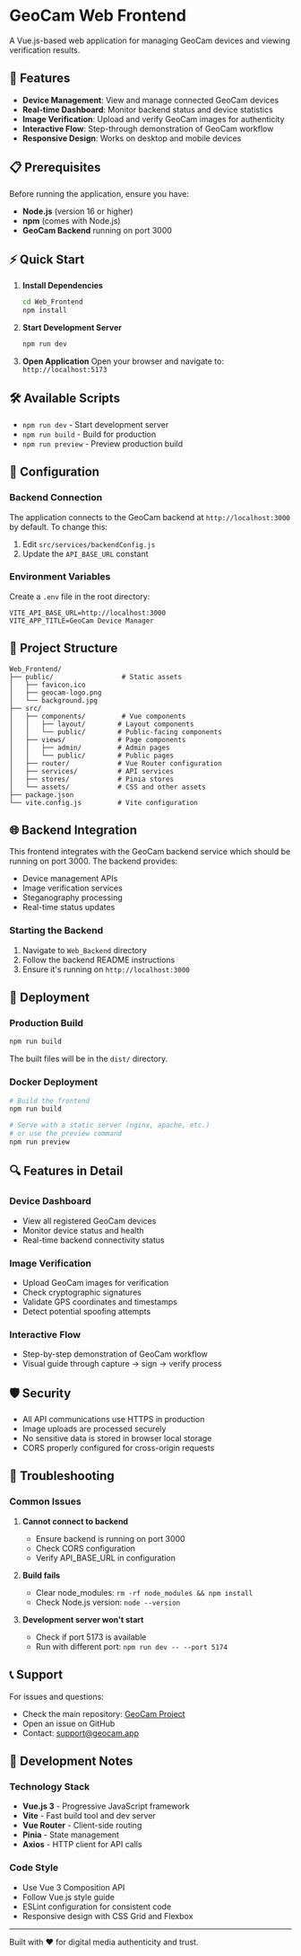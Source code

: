 # GeoCam Web Frontend

A Vue.js-based web application for managing GeoCam devices and viewing verification results.

## 🚀 Features

- **Device Management**: View and manage connected GeoCam devices
- **Real-time Dashboard**: Monitor backend status and device statistics  
- **Image Verification**: Upload and verify GeoCam images for authenticity
- **Interactive Flow**: Step-through demonstration of GeoCam workflow
- **Responsive Design**: Works on desktop and mobile devices

## 📋 Prerequisites

Before running the application, ensure you have:

- **Node.js** (version 16 or higher)
- **npm** (comes with Node.js)
- **GeoCam Backend** running on port 3000

## ⚡ Quick Start

1. **Install Dependencies**
   ```bash
   cd Web_Frontend
   npm install
   ```

2. **Start Development Server**
   ```bash
   npm run dev
   ```

3. **Open Application**
   Open your browser and navigate to: `http://localhost:5173`

## 🛠️ Available Scripts

- `npm run dev` - Start development server
- `npm run build` - Build for production
- `npm run preview` - Preview production build

## 🔧 Configuration

### Backend Connection

The application connects to the GeoCam backend at `http://localhost:3000` by default. To change this:

1. Edit `src/services/backendConfig.js`
2. Update the `API_BASE_URL` constant

### Environment Variables

Create a `.env` file in the root directory:

```env
VITE_API_BASE_URL=http://localhost:3000
VITE_APP_TITLE=GeoCam Device Manager
```

## 📁 Project Structure

```
Web_Frontend/
├── public/                 # Static assets
│   ├── favicon.ico
│   ├── geocam-logo.png
│   └── background.jpg
├── src/
│   ├── components/         # Vue components
│   │   ├── layout/        # Layout components
│   │   └── public/        # Public-facing components
│   ├── views/             # Page components
│   │   ├── admin/         # Admin pages
│   │   └── public/        # Public pages
│   ├── router/            # Vue Router configuration
│   ├── services/          # API services
│   ├── stores/            # Pinia stores
│   └── assets/            # CSS and other assets
├── package.json
└── vite.config.js         # Vite configuration
```

## 🌐 Backend Integration

This frontend integrates with the GeoCam backend service which should be running on port 3000. The backend provides:

- Device management APIs
- Image verification services
- Steganography processing
- Real-time status updates

### Starting the Backend

1. Navigate to `Web_Backend` directory
2. Follow the backend README instructions
3. Ensure it's running on `http://localhost:3000`

## 🚀 Deployment

### Production Build

```bash
npm run build
```

The built files will be in the `dist/` directory.

### Docker Deployment

```bash
# Build the frontend
npm run build

# Serve with a static server (nginx, apache, etc.)
# or use the preview command
npm run preview
```

## 🔍 Features in Detail

### Device Dashboard
- View all registered GeoCam devices
- Monitor device status and health
- Real-time backend connectivity status

### Image Verification
- Upload GeoCam images for verification
- Check cryptographic signatures
- Validate GPS coordinates and timestamps
- Detect potential spoofing attempts

### Interactive Flow
- Step-by-step demonstration of GeoCam workflow
- Visual guide through capture → sign → verify process

## 🛡️ Security

- All API communications use HTTPS in production
- Image uploads are processed securely
- No sensitive data is stored in browser local storage
- CORS properly configured for cross-origin requests

## 🐛 Troubleshooting

### Common Issues

1. **Cannot connect to backend**
   - Ensure backend is running on port 3000
   - Check CORS configuration
   - Verify API_BASE_URL in configuration

2. **Build fails**
   - Clear node_modules: `rm -rf node_modules && npm install`
   - Check Node.js version: `node --version`

3. **Development server won't start**
   - Check if port 5173 is available
   - Run with different port: `npm run dev -- --port 5174`

## 📞 Support

For issues and questions:
- Check the main repository: [GeoCam Project](https://github.com/whlan02/Desinformation_and_Geomedia_Green)
- Open an issue on GitHub
- Contact: support@geocam.app

## 🎯 Development Notes

### Technology Stack
- **Vue.js 3** - Progressive JavaScript framework
- **Vite** - Fast build tool and dev server
- **Vue Router** - Client-side routing
- **Pinia** - State management
- **Axios** - HTTP client for API calls

### Code Style
- Use Vue 3 Composition API
- Follow Vue.js style guide
- ESLint configuration for consistent code
- Responsive design with CSS Grid and Flexbox

---

Built with ❤️ for digital media authenticity and trust.
